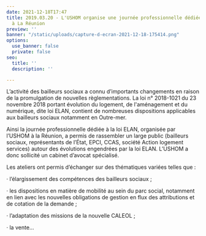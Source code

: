 ```yaml
---
date: 2021-12-18T17:47
title: 2019.03.20 - L'USHOM organise une journée professionnelle dédiée à la loi ELAN
  à La Réunion
preview: ''
banner: "/static/uploads/capture-d-ecran-2021-12-18-175414.png"
options:
  use_banner: false
  private: false
seo:
  title: ''
  description: ''

---
```

L’activité des bailleurs sociaux a connu d’importants changements en raison de la promulgation de nouvelles règlementations. La loi n° 2018-1021 du 23 novembre 2018 portant évolution du logement, de l'aménagement et du numérique, dite loi ELAN, contient de nombreuses dispositions applicables aux bailleurs sociaux notamment en Outre-mer.

Ainsi la journée professionnelle dédiée à la loi ELAN, organisée par l’USHOM à la Réunion, a permis de rassembler un large public (bailleurs sociaux, représentants de l’État, EPCI, CCAS, société Action logement services) autour des évolutions engendrées par la loi ELAN. L’USHOM a donc sollicité un cabinet d’avocat spécialisé.

Les ateliers ont permis d’échanger sur des thématiques variées telles que :

· l’élargissement des compétences des bailleurs sociaux ;

· les dispositions en matière de mobilité au sein du parc social, notamment en lien avec les nouvelles obligations de gestion en flux des attributions et de cotation de la demande ;

· l’adaptation des missions de la nouvelle CALEOL ;

· la vente…